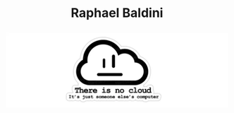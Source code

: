 <h1 align="center">
  <p align="center">Raphael Baldini</p>
  <a><img src="There-is-no-cloud.png" alt="Docusaurus"></a>
</h1>